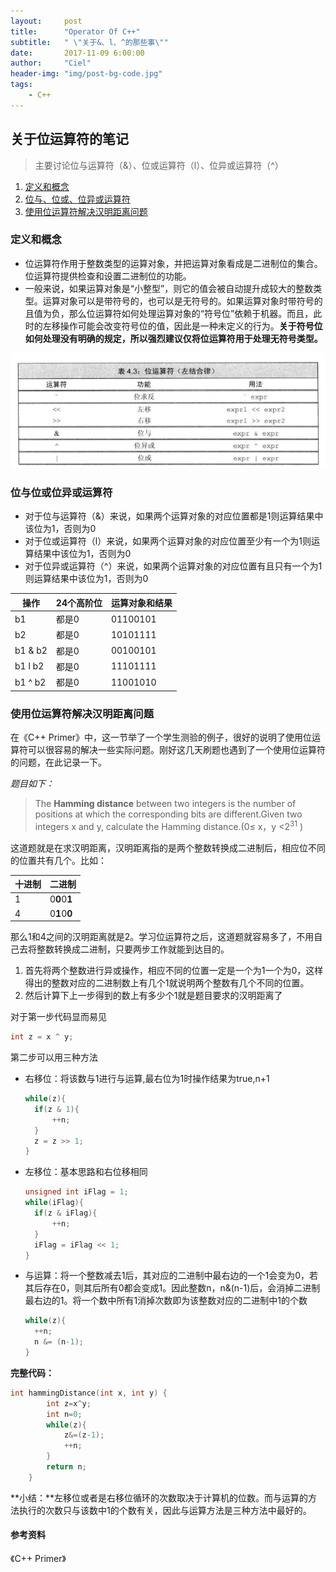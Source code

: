 ```yaml
---
layout:     post
title:      "Operator Of C++"
subtitle:   " \"关于&、l、^的那些事\""
date:       2017-11-09 6:00:00
author:     "Ciel"
header-img: "img/post-bg-code.jpg"
tags:
    - C++
---
```


## 关于位运算符的笔记

> 主要讨论位与运算符（&）、位或运算符（l）、位异或运算符（^）

1. [定义和概念](#定义和概念)
2. [位与、位或、位异或运算符](#位与位或位异或运算符)
3. [使用位运算符解决汉明距离问题](#使用位运算符解决汉明距离问题)

### 定义和概念

- 位运算符作用于整数类型的运算对象，并把运算对象看成是二进制位的集合。位运算符提供检查和设置二进制位的功能。
- 一般来说，如果运算对象是“小整型”，则它的值会被自动提升成较大的整数类型。运算对象可以是带符号的，也可以是无符号的。如果运算对象时带符号的且值为负，那么位运算符如何处理运算对象的“符号位”依赖于机器。而且，此时的左移操作可能会改变符号位的值，因此是一种未定义的行为。**关于符号位如何处理没有明确的规定，所以强烈建议仅将位运算符用于处理无符号类型。**

![](/img/in-post/c/operator.jpg)

### 位与位或位异或运算符

- 对于位与运算符（&）来说，如果两个运算对象的对应位置都是1则运算结果中该位为1，否则为0
- 对于位或运算符（l）来说，如果两个运算对象的对应位置至少有一个为1则运算结果中该位为1，否则为0
- 对于位异或运算符（^）来说，如果两个运算对象的对应位置有且只有一个为1则运算结果中该位为1，否则为0

| 操作      | 24个高阶位 | 运算对象和结果  |
| ------- | ------ | -------- |
| b1      | 都是0    | 01100101 |
| b2      | 都是0    | 10101111 |
| b1 & b2 | 都是0    | 00100101 |
| b1 l b2 | 都是0    | 11101111 |
| b1 ^ b2 | 都是0    | 11001010 |

### 使用位运算符解决汉明距离问题

在《C++ Primer》中，这一节举了一个学生测验的例子，很好的说明了使用位运算符可以很容易的解决一些实际问题。刚好这几天刷题也遇到了一个使用位运算符的问题，在此记录一下。

*题目如下：*

> The **Hamming distance** between two integers is the number of positions at which the corresponding bits are different.Given two integers x and y, calculate the Hamming distance.(0≤ x，y <$2^{31}$ )

这道题就是在求汉明距离，汉明距离指的是两个整数转换成二进制后，相应位不同的位置共有几个。比如：

| 十进制 | 二进制          |
| --- | ------------ |
| 1   | 0**0**0**1** |
| 4   | 0**1**0**0** |

那么1和4之间的汉明距离就是2。学习位运算符之后，这道题就容易多了，不用自己去将整数转换成二进制，只要两步工作就能到达目的。

1. 首先将两个整数进行异或操作，相应不同的位置一定是一个为1一个为0，这样得出的整数对应的二进制数上有几个1就说明两个整数有几个不同的位置。
2. 然后计算下上一步得到的数上有多少个1就是题目要求的汉明距离了

对于第一步代码显而易见

```cpp
int z = x ^ y;
```

第二步可以用三种方法

- 右移位：将该数与1进行与运算,最右位为1时操作结果为true,n+1

  ```cpp
  while(z){
    if(z & 1){
        ++n;
    }
    z = z >> 1;
  }
  ```

- 左移位：基本思路和右位移相同

  ```cpp
  unsigned int iFlag = 1;
  while(iFlag){
    if(z & iFlag){
        ++n;
    }
    iFlag = iFlag << 1;
  }
  ```

- 与运算：将一个整数减去1后，其对应的二进制中最右边的一个1会变为0，若其后存在0，则其后所有0都会变成1。因此整数n，n&(n-1)后，会消掉二进制最右边的1。将一个数中所有1消掉次数即为该整数对应的二进制中1的个数

  ```cpp
  while(z){
    ++n;
    n &= (n-1);
  }
  ```

**完整代码：**

```cpp
int hammingDistance(int x, int y) {
        int z=x^y;
        int n=0;
        while(z){
            z&=(z-1);
            ++n;
        }
        return n;
    }
```

**小结：**左移位或者是右移位循环的次数取决于计算机的位数。而与运算的方法执行的次数只与该数中1的个数有关，因此与运算方法是三种方法中最好的。

#### 参考资料

《C++ Primer》
